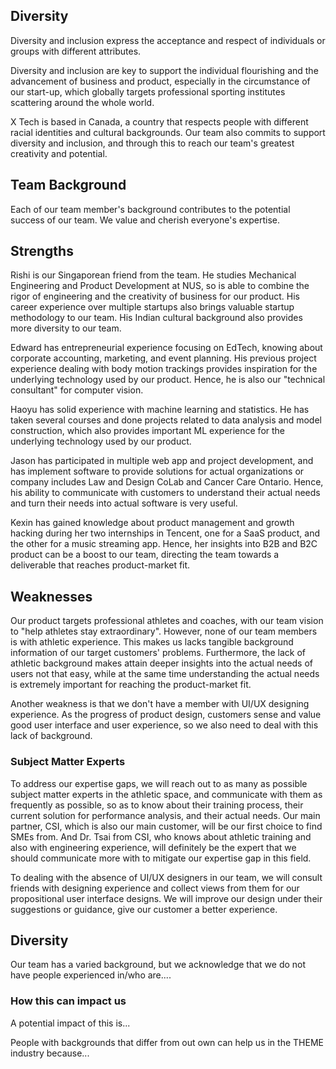 Diversity
---

Diversity and inclusion express the acceptance and respect of individuals or groups with different attributes. 

Diversity and inclusion are key to support the individual flourishing and the advancement of business and product, especially in the circumstance of our start-up, which globally targets professional sporting institutes scattering around the whole world.

X Tech is based in Canada, a country that respects people with different racial identities and cultural backgrounds. Our team also commits to support diversity and inclusion, and through this to reach our team's greatest creativity and potential.


Team Background
---

Each of our team member's background contributes to the potential success of our team. We value and cherish everyone's expertise.

## Strengths

Rishi is our Singaporean friend from the team. He studies Mechanical Engineering and Product Development at NUS, so is able to combine the rigor of engineering and the creativity of business for our product. His career experience over multiple startups also brings valuable startup methodology to our team. His Indian cultural background also provides more diversity to our team.

Edward has entrepreneurial experience focusing on EdTech, knowing about corporate accounting, marketing, and event planning. His previous project experience dealing with body motion trackings provides inspiration for the underlying technology used by our product. Hence, he is also our "technical consultant" for computer vision.

Haoyu has solid experience with machine learning and statistics. He has taken several courses and done projects related to data analysis and model construction, which also provides important ML experience for the underlying technology used by our product.

Jason has participated in multiple web app and project development, and has implement software to provide solutions for actual organizations or company includes Law and Design CoLab and Cancer Care Ontario. Hence, his ability to communicate with customers to understand their actual needs and turn their needs into actual software is very useful.

Kexin has gained knowledge about product management and growth hacking during her two internships in Tencent, one for a SaaS product, and the other for a music streaming app. Hence, her insights into B2B and B2C product can be a boost to our team, directing the team towards a deliverable that reaches product-market fit.


## Weaknesses

Our product targets professional athletes and coaches, with our team vision to "help athletes stay extraordinary". However, none of our team members is with athletic experience. This makes us lacks tangible background information of our target customers' problems. Furthermore, the lack of athletic background makes attain deeper insights into the actual needs of users not that easy, while at the same time understanding the actual needs is extremely important for reaching the product-market fit.

Another weakness is that we don't have a member with UI/UX designing experience. As the progress of product design, customers sense and value good user interface and user experience, so we also need to deal with this lack of background.

### Subject Matter Experts

To address our expertise gaps, we will reach out to as many as possible subject matter experts in the athletic space, and communicate with them as frequently as possible, so as to know about their training process, their current solution for performance analysis, and their actual needs. Our main partner, CSI, which is also our main customer, will be our first choice to find SMEs from. And Dr. Tsai from CSI, who knows about athletic training and also with engineering experience, will definitely be the expert that we should communicate more with to mitigate our expertise gap in this field.

To dealing with the absence of UI/UX designers in our team, we will consult friends with designing experience and collect views from them for our propositional user interface designs. We will improve our design under their suggestions or guidance, give our customer a better experience. 

## Diversity

Our team has a varied background, but we acknowledge that we do not have people experienced in/who are....

### How this can impact us

A potential impact of this is...

People with backgrounds that differ from out own can help us in the THEME industry because...
